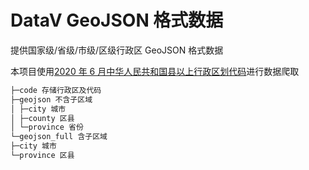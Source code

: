 # DataV GeoJSON 格式数据

提供国家级/省级/市级/区级行政区 GeoJSON 格式数据

本项目使用[2020 年 6 月中华人民共和国县以上行政区划代码](http://www.mca.gov.cn//article/sj/xzqh/2020/202006/202008310601.shtml)进行数据爬取

```txt
├─code 存储行政区及代码
├─geojson 不含子区域
│ ├─city 城市
│ ├─county 区县
│ └─province 省份
└─geojson_full 含子区域
├─city 城市
└─province 区县
```